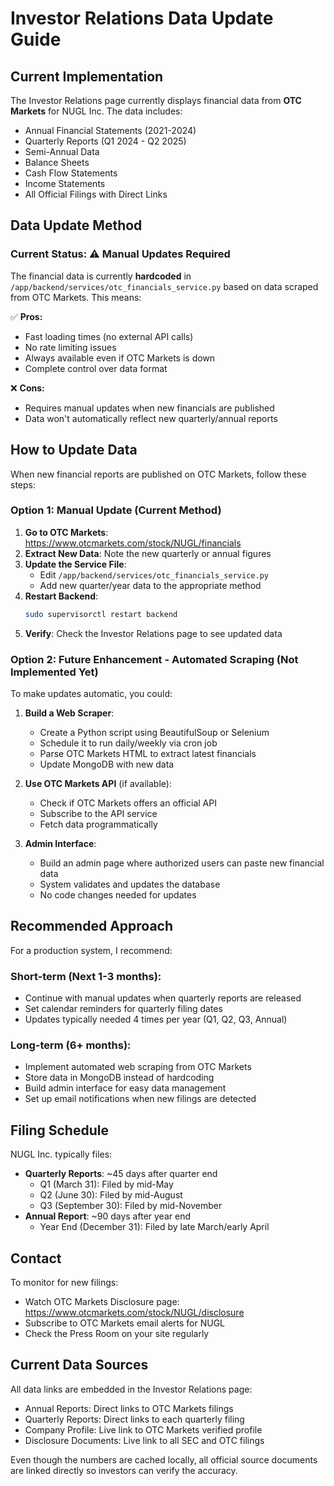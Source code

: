 # Investor Relations Data Update Guide

## Current Implementation

The Investor Relations page currently displays financial data from **OTC Markets** for NUGL Inc. The data includes:
- Annual Financial Statements (2021-2024)
- Quarterly Reports (Q1 2024 - Q2 2025)
- Semi-Annual Data
- Balance Sheets
- Cash Flow Statements
- Income Statements
- All Official Filings with Direct Links

## Data Update Method

### Current Status: ⚠️ **Manual Updates Required**

The financial data is currently **hardcoded** in `/app/backend/services/otc_financials_service.py` based on data scraped from OTC Markets. This means:

✅ **Pros:**
- Fast loading times (no external API calls)
- No rate limiting issues
- Always available even if OTC Markets is down
- Complete control over data format

❌ **Cons:**
- Requires manual updates when new financials are published
- Data won't automatically reflect new quarterly/annual reports

## How to Update Data

When new financial reports are published on OTC Markets, follow these steps:

### Option 1: Manual Update (Current Method)

1. **Go to OTC Markets**: https://www.otcmarkets.com/stock/NUGL/financials
2. **Extract New Data**: Note the new quarterly or annual figures
3. **Update the Service File**: 
   - Edit `/app/backend/services/otc_financials_service.py`
   - Add new quarter/year data to the appropriate method
4. **Restart Backend**: 
   ```bash
   sudo supervisorctl restart backend
   ```
5. **Verify**: Check the Investor Relations page to see updated data

### Option 2: Future Enhancement - Automated Scraping (Not Implemented Yet)

To make updates automatic, you could:

1. **Build a Web Scraper**:
   - Create a Python script using BeautifulSoup or Selenium
   - Schedule it to run daily/weekly via cron job
   - Parse OTC Markets HTML to extract latest financials
   - Update MongoDB with new data

2. **Use OTC Markets API** (if available):
   - Check if OTC Markets offers an official API
   - Subscribe to the API service
   - Fetch data programmatically

3. **Admin Interface**:
   - Build an admin page where authorized users can paste new financial data
   - System validates and updates the database
   - No code changes needed for updates

## Recommended Approach

For a production system, I recommend:

### Short-term (Next 1-3 months):
- Continue with manual updates when quarterly reports are released
- Set calendar reminders for quarterly filing dates
- Updates typically needed 4 times per year (Q1, Q2, Q3, Annual)

### Long-term (6+ months):
- Implement automated web scraping from OTC Markets
- Store data in MongoDB instead of hardcoding
- Build admin interface for easy data management
- Set up email notifications when new filings are detected

## Filing Schedule

NUGL Inc. typically files:
- **Quarterly Reports**: ~45 days after quarter end
  - Q1 (March 31): Filed by mid-May
  - Q2 (June 30): Filed by mid-August  
  - Q3 (September 30): Filed by mid-November
- **Annual Report**: ~90 days after year end
  - Year End (December 31): Filed by late March/early April

## Contact

To monitor for new filings:
- Watch OTC Markets Disclosure page: https://www.otcmarkets.com/stock/NUGL/disclosure
- Subscribe to OTC Markets email alerts for NUGL
- Check the Press Room on your site regularly

## Current Data Sources

All data links are embedded in the Investor Relations page:
- Annual Reports: Direct links to OTC Markets filings
- Quarterly Reports: Direct links to each quarterly filing
- Company Profile: Live link to OTC Markets verified profile
- Disclosure Documents: Live link to all SEC and OTC filings

Even though the numbers are cached locally, all official source documents are linked directly so investors can verify the accuracy.
